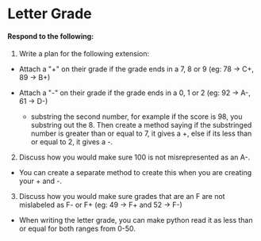 # Letter Grade
#### Respond to the following:

1. Write a plan for the following extension:
  * Attach a "+" on their grade if the grade ends in a 7, 8 or 9 (eg: 78 -> C+, 89 -> B+)
  * Attach a "-" on their grade if the grade ends in a 0, 1 or 2 (eg: 92 -> A-, 61 -> D-)

    * substring the second number, for example if the score is 98, you substring out the 8. Then create a method saying if the substringed number is greater than or equal to 7, it gives a +, else if its less than or equal to 2, it gives a -. 


2. Discuss how you would make sure 100 is not misrepresented as an A-.
  * You can create a separate method to create this when you are creating your + and -. 


3. Discuss how you would make sure grades that are an F are not mislabeled as F- or F+ (eg: 49 -> F+ and 52 -> F-)
  * When writing the letter grade, you can make python read it as less than or equal for both ranges from 0-50. 
